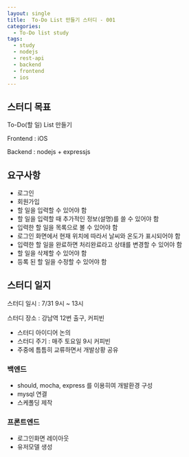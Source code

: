 ```yaml
---
layout: single
title:  To-Do List 만들기 스터디 - 001
categories: 
  - To-Do list study
tags: 
  - study
  - nodejs
  - rest-api
  - backend
  - frontend
  - ios
---
```


## 스터디 목표

To-Do(할 일) List 만들기

Frontend : iOS

Backend : nodejs + expressjs

## 요구사항

- 로그인
- 회원가입
- 할 일을 입력할 수 있어야 함
- 할 일을 입력할 때 추가적인 정보(설명)를 쓸 수 있어야 함
- 입력한 할 일을 목록으로 볼 수 있어야 함
- 로그인 화면에서 현재 위치에 따라서 날씨와 온도가 표시되어야 함
- 입력한 할 일을 완료하면 처리완료라고 상태를 변경할 수 있어야 함
- 할 일을 삭제할 수 있어야 함
- 등록 된 할 일을 수정할 수 있어야 함

## 스터디 일지

스터디 일시 : 7/31 9시 ~ 13시

스터디 장소 : 강남역 12번 출구, 커피빈

- 스터디 아이디어 논의
- 스터디 주기 : 매주 토요일 9시 커피빈
- 주중에 틈틈히 교류하면서 개발상황 공유

### 백엔드

- should, mocha, express 를 이용히여 개발환경 구성
- mysql 연결
- 스케폴딩 제작

### 프론트엔드

- 로그인화면 레이아웃
- 유저모델 생성